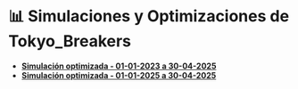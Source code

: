 # 📊 Simulaciones y Optimizaciones de Tokyo_Breakers

- **[Simulación optimizada - 01-01-2023 a 30-04-2025](README02.md)**
- **[Simulación optimizada - 01-01-2025 a 30-04-2025](README03.md)**
